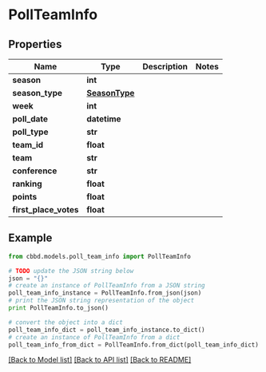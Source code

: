 # PollTeamInfo


## Properties
Name | Type | Description | Notes
------------ | ------------- | ------------- | -------------
**season** | **int** |  | 
**season_type** | [**SeasonType**](SeasonType.md) |  | 
**week** | **int** |  | 
**poll_date** | **datetime** |  | 
**poll_type** | **str** |  | 
**team_id** | **float** |  | 
**team** | **str** |  | 
**conference** | **str** |  | 
**ranking** | **float** |  | 
**points** | **float** |  | 
**first_place_votes** | **float** |  | 

## Example

```python
from cbbd.models.poll_team_info import PollTeamInfo

# TODO update the JSON string below
json = "{}"
# create an instance of PollTeamInfo from a JSON string
poll_team_info_instance = PollTeamInfo.from_json(json)
# print the JSON string representation of the object
print PollTeamInfo.to_json()

# convert the object into a dict
poll_team_info_dict = poll_team_info_instance.to_dict()
# create an instance of PollTeamInfo from a dict
poll_team_info_from_dict = PollTeamInfo.from_dict(poll_team_info_dict)
```
[[Back to Model list]](../README.md#documentation-for-models) [[Back to API list]](../README.md#documentation-for-api-endpoints) [[Back to README]](../README.md)


